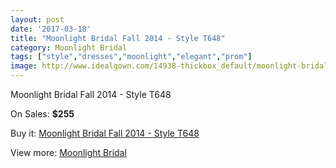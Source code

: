 ```yaml
---
layout: post
date: '2017-03-18'
title: "Moonlight Bridal Fall 2014 - Style T648"
category: Moonlight Bridal
tags: ["style","dresses","moonlight","elegant","prom"]
image: http://www.idealgown.com/14938-thickbox_default/moonlight-bridal-fall-2014-style-t648.jpg
---
```

Moonlight Bridal Fall 2014 - Style T648

On Sales: **$255**
<a href="https://www.idealgown.com/en/moonlight-bridal/6008-moonlight-bridal-fall-2014-style-t648.html"><amp-img layout="responsive" width="600" height="600" src="//www.idealgown.com/14938-thickbox_default/moonlight-bridal-fall-2014-style-t648.jpg" alt="Moonlight Bridal Fall 2014 - Style T648 0" /></a>
<a href="https://www.idealgown.com/en/moonlight-bridal/6008-moonlight-bridal-fall-2014-style-t648.html"><amp-img layout="responsive" width="600" height="600" src="//www.idealgown.com/14939-thickbox_default/moonlight-bridal-fall-2014-style-t648.jpg" alt="Moonlight Bridal Fall 2014 - Style T648 1" /></a>

Buy it: [Moonlight Bridal Fall 2014 - Style T648](https://www.idealgown.com/en/moonlight-bridal/6008-moonlight-bridal-fall-2014-style-t648.html "Moonlight Bridal Fall 2014 - Style T648")

View more: [Moonlight Bridal](https://www.idealgown.com/en/89-moonlight-bridal "Moonlight Bridal")